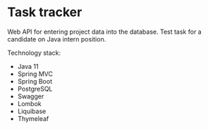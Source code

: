 # Task tracker
Web API for entering project data into the database.
Test task for a candidate on Java intern position.

Technology stack:
- Java 11
- Spring MVC
- Spring Boot
- PostgreSQL
- Swagger
- Lombok
- Liquibase
- Thymeleaf
